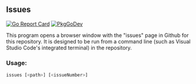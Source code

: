 ## Issues
[![Go Report Card](https://goreportcard.com/badge/github.com/philhanna/issues)][idGoReportCard]
[![PkgGoDev](https://pkg.go.dev/badge/github.com/philhanna/issues)][idPkgGoDev]


This program opens a browser window with the "issues" page in Github for this
repository.  It is designed to be run from a command line (such as Visual
Studio Code's integrated terminal) in the repository.

### Usage:
```bash
issues [<path>] [<issueNumber>]
```


[idGoReportCard]: https://goreportcard.com/report/github.com/philhanna/issues
[idPkgGoDev]: https://pkg.go.dev/github.com/philhanna/issues
